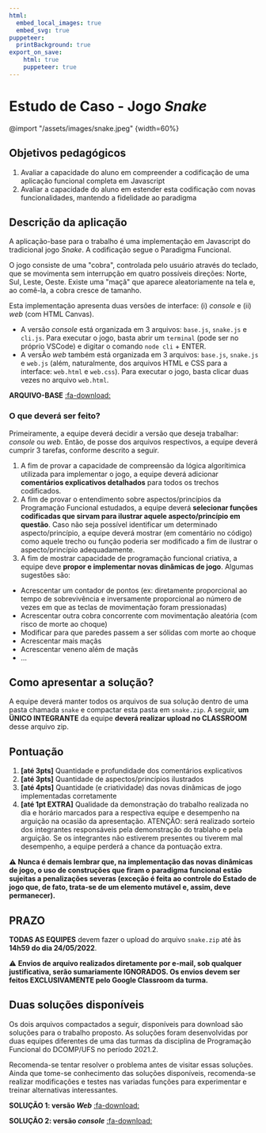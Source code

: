 ```yaml
---
html:
  embed_local_images: true
  embed_svg: true
puppeteer: 
  printBackground: true
export_on_save:
    html: true
    puppeteer: true
---
```


# Estudo de Caso - Jogo *Snake*

@import "/assets/images/snake.jpeg" {width=60%}

## Objetivos pedagógicos

1. Avaliar a capacidade do aluno em compreender a codificação de uma aplicação funcional completa em Javascript
2. Avaliar a capacidade do aluno em estender esta codificação com novas funcionalidades, mantendo a fidelidade ao paradigma

## Descrição da aplicação 

A aplicação-base para o trabalho é uma implementação em Javascript do tradicional jogo *Snake*. A codificação segue o Paradigma Funcional.

O jogo consiste de uma "cobra", controlada pelo usuário através do teclado, que se movimenta sem interrupção em quatro possíveis direções: Norte, Sul, Leste, Oeste. Existe uma "maçã" que aparece aleatoriamente na tela e, ao comê-la, a cobra cresce de tamanho.

Esta implementação apresenta duas versões de interface: (i) *console* e (ii) *web* (com HTML Canvas).
* A versão *console* está organizada em 3 arquivos: `base.js`, `snake.js` e `cli.js`. Para executar o jogo, basta abrir um `terminal` (pode ser no próprio VSCode) e digitar o comando `node cli` + ENTER.
* A versÃo *web* também está organizada em 3 arquivos: `base.js`, `snake.js` e `web.js` (além, naturalmente, dos arquivos HTML e CSS para a interface: `web.html` e `web.css`). Para executar o jogo, basta clicar duas vezes no arquivo `web.html`.

**ARQUIVO-BASE** [:fa-download:](../estudocaso/ec_snake_arquivos.zip)

### O que deverá ser feito?

Primeiramente, a equipe deverá decidir a versão que deseja trabalhar: *console* ou *web*. 
Então, de posse dos arquivos respectivos, a equipe deverá cumprir 3 tarefas, conforme descrito a seguir.

1. A fim de provar a capacidade de compreensão da lógica algorítimica utilizada para implementar o jogo, a equipe deverá adicionar **comentários explicativos detalhados** para todos os trechos codificados.
2. A fim de provar o entendimento sobre aspectos/princípios da Programação Funcional estudados, a equipe deverá **selecionar funções codificadas que sirvam para ilustrar aquele aspecto/princípio em questão**. Caso não seja possível identificar um determinado aspecto/princípio, a equipe deverá mostrar (em comentário no código) como aquele trecho ou função poderia ser modificado a fim de ilustrar o aspecto/princípio adequadamente.
3. A fim de mostrar capacidade de programação funcional criativa, a equipe deve **propor e implementar novas dinâmicas de jogo**. Algumas sugestões são:
- Acrescentar um contador de pontos (ex: diretamente proporcional ao tempo de sobrevivência e inversamente proporcional ao número de vezes em que as teclas de movimentação foram pressionadas)
- Acrescentar outra cobra concorrente com movimentação aleatória (com risco de morte ao choque)
- Modificar para que paredes passem a ser sólidas com morte ao choque
- Acrescentar mais maçãs
- Acrescentar veneno além de maçãs
- ...

## Como apresentar a solução?

A equipe deverá manter todos os arquivos de sua solução dentro de uma pasta chamada `snake` e compactar esta pasta em `snake.zip`. A seguir, **um ÜNICO INTEGRANTE** da equipe **deverá realizar upload no CLASSROOM** desse arquivo zip. 

## Pontuação

1. **[até 3pts]** Quantidade e profundidade dos comentários explicativos
2. **[até 3pts]** Quantidade de aspectos/princípios ilustrados
3. **[até 4pts]** Quantidade (e criatividade) das novas dinâmicas de jogo implementadas corretamente
4. **[até 1pt EXTRA]** Qualidade da demonstração do trabalho realizada no dia e horário marcados para a respectiva equipe e desempenho na arguição na ocasião da apresentação. ATENÇÃO: será realizado sorteio dos integrantes responsáveis pela demonstração do trablaho e pela arguição. Se os integrantes não estiverem presentes ou tiverem mal desempenho, a equipe perderá a chance da pontuação extra. 

**:warning: Nunca é demais lembrar que, na implementação das novas dinâmicas de jogo, o uso de construções que firam o paradigma funcional estão sujeitas a penalizações severas (exceção é feita ao controle do Estado de jogo que, de fato, trata-se de um elemento mutável e, assim, deve permanecer).**

## PRAZO

**TODAS AS EQUIPES** devem fazer o upload do arquivo `snake.zip` até às **14h59 do dia 24/05/2022**.

:warning: **Envios de arquivo realizados diretamente por e-mail, sob qualquer justificativa, serão sumariamente IGNORADOS. Os envios devem ser feitos EXCLUSIVAMENTE pelo Google Classroom da turma.**

## Duas soluções disponíveis

Os dois arquivos compactados a seguir, disponíveis para download são soluções para o trabalho proposto. As soluções foram desenvolvidas por duas equipes diferentes de uma das turmas da disciplina de Programação Funcional do DCOMP/UFS no período 2021.2. 

Recomenda-se tentar resolver o problema antes de visitar essas soluções. Ainda que tome-se conhecimento das soluções disponíveis, recomenda-se realizar modificações e testes nas variadas funções para experimentar e treinar alternativas interessantes. 

**SOLUÇÃO 1: versão *Web*** [:fa-download:](../estudocaso/ec_snake_sol_web.zip)

**SOLUÇÃO 2: versão *console*** [:fa-download:](../estudocaso/ec_snake_sol_console.zip)
